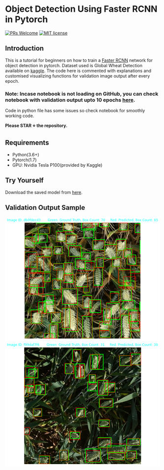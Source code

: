 # Object Detection Using Faster RCNN in Pytorch
[![PRs Welcome](https://img.shields.io/badge/PRs-welcome-brightgreen.svg?style=flat-square)](http://makeapullrequest.com)
[![MIT license](https://img.shields.io/badge/License-MIT-blue.svg)](https://lbesson.mit-license.org/)

## Introduction
This is a tutorial for beginners on how to train a [Faster RCNN](https://arxiv.org/abs/1506.01497) network for object detection in pytorch.
Dataset used is Global Wheat Detection available on [kaggle](https://www.kaggle.com/c/global-wheat-detection). The code here is commented with
explanations and customised visualizing functions for validation image output after every epoch.

### Note: Incase notebook is not loading on GitHub, you can check notebook with validation output upto 10 epochs [here](https://nbviewer.jupyter.org/github/sanchitvj/Global_Wheat_Detection-A-Pytorch-Tutorial/blob/master/notebook/global-wheat-detection-using-FRCNN.ipynb).
Code in python file has some issues so check notebook for smoothly working code.

**Please STAR ⭐ the repository.**

## Requirements
- Python(3.6+)
- Pytorch(1.7)
- GPU: Nvidia Tesla P100(provided by Kaggle)

## Try Yourself
Download the saved model from [here](https://drive.google.com/file/d/1cQX-RtX2uRqcub0iJbGlzLzRPjYjvwcE/view?usp=sharing).

## Validation Output Sample
![test1](https://github.com/sanchitvj/Global_Wheat_Detection-A-Pytorch-Tutorial/blob/master/validation_output/__results___22_29.png)
![test2](https://github.com/sanchitvj/Global_Wheat_Detection-A-Pytorch-Tutorial/blob/master/validation_output/__results___22_58.png)
